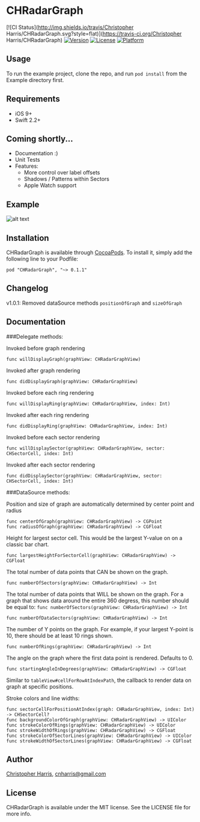 # CHRadarGraph

[![CI Status](http://img.shields.io/travis/Christopher Harris/CHRadarGraph.svg?style=flat)](https://travis-ci.org/Christopher Harris/CHRadarGraph)
[![Version](https://img.shields.io/cocoapods/v/CHRadarGraph.svg?style=flat)](http://cocoapods.org/pods/CHRadarGraph)
[![License](https://img.shields.io/cocoapods/l/CHRadarGraph.svg?style=flat)](http://cocoapods.org/pods/CHRadarGraph)
[![Platform](https://img.shields.io/cocoapods/p/CHRadarGraph.svg?style=flat)](http://cocoapods.org/pods/CHRadarGraph)

## Usage

To run the example project, clone the repo, and run `pod install` from the Example directory first.

## Requirements
* iOS 9+
* Swift 2.2+

## Coming shortly...
* Documentation :)
* Unit Tests
* Features:
  * More control over label offsets
  * Shadows / Patterns within Sectors
  * Apple Watch support

## Example
![alt text](http://i.imgur.com/xEUetr6.png?1 "Radar Graph")

## Installation

CHRadarGraph is available through [CocoaPods](http://cocoapods.org). To install
it, simply add the following line to your Podfile:

```
pod "CHRadarGraph", "~> 0.1.1"
```

## Changelog

v1.0.1: Removed dataSource methods `positionOfGraph` and `sizeOfGraph`

## Documentation

###Delegate methods:

Invoked before graph rendering

    func willDisplayGraph(graphView: CHRadarGraphView)

Invoked after graph rendering

    func didDisplayGraph(graphView: CHRadarGraphView)

Invoked before each ring rendering

    func willDisplayRing(graphView: CHRadarGraphView, index: Int)

Invoked after each ring rendering

    func didDisplayRing(graphView: CHRadarGraphView, index: Int)

Invoked before each sector rendering

    func willDisplaySector(graphView: CHRadarGraphView, sector: CHSectorCell, index: Int)

Invoked after each sector rendering

    func didDisplaySector(graphView: CHRadarGraphView, sector: CHSectorCell, index: Int)

###DataSource methods:

Position and size of graph are automatically determined by center point and radius

    func centerOfGraph(graphView: CHRadarGraphView) -> CGPoint
    func radiusOfGraph(graphView: CHRadarGraphView) -> CGFloat

Height for largest sector cell.  This would be the largest Y-value on on a classic bar chart.

    func largestHeightForSectorCell(graphView: CHRadarGraphView) -> CGFloat

The total number of data points that CAN be shown on the graph.

    func numberOfSectors(graphView: CHRadarGraphView) -> Int

The total number of data points that WILL be shown on the graph.  For a graph that shows data around the entire 360 degress, this number should be equal to: `func numberOfSectors(graphView: CHRadarGraphView) -> Int`

    func numberOfDataSectors(graphView: CHRadarGraphView) -> Int

The number of Y points on the graph.  For example, if your largest Y-point is 10, there should be at least 10 rings shown.

    func numberOfRings(graphView: CHRadarGraphView) -> Int

The angle on the graph where the first data point is rendered.  Defaults to 0.

    func startingAngleInDegrees(graphView: CHRadarGraphView) -> CGFloat

Similar to `tableView#cellForRowAtIndexPath`, the callback  to render data on graph at specific positions.

Stroke colors and line widths:

    func sectorCellForPositionAtIndex(graph: CHRadarGraphView, index: Int) -> CHSectorCell?
    func backgroundColorOfGraph(graphView: CHRadarGraphView) -> UIColor
    func strokeColorOfRings(graphView: CHRadarGraphView) -> UIColor
    func strokeWidthOfRings(graphView: CHRadarGraphView) -> CGFloat
    func strokeColorOfSectorLines(graphView: CHRadarGraphView) -> UIColor
    func strokeWidthOfSectorLines(graphView: CHRadarGraphView) -> CGFloat


## Author

[Christopher Harris](http://chrisharris.io), cnharris@gmail.com

## License

CHRadarGraph is available under the MIT license. See the LICENSE file for more info.

